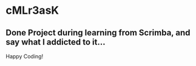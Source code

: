 # cMLr3asK

## Done Project during learning from Scrimba, and say what I addicted to it...


Happy Coding!

